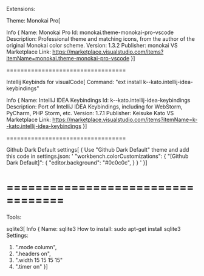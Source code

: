 Extensions:

Theme: Monokai Pro[

Info {
Name: Monokai Pro
Id: monokai.theme-monokai-pro-vscode
Description: Professional theme and matching icons, from the author of the original Monokai color scheme.
Version: 1.3.2
Publisher: monokai
VS Marketplace Link: https://marketplace.visualstudio.com/items?itemName=monokai.theme-monokai-pro-vscode
}]

==================================

Intellij Keybinds for visualCode[
Command: "ext install k--kato.intellij-idea-keybindings"

Info { 
Name: IntelliJ IDEA Keybindings
Id: k--kato.intellij-idea-keybindings
Description: Port of IntelliJ IDEA Keybindings, including for WebStorm, PyCharm, PHP Storm, etc.
Version: 1.7.1
Publisher: Keisuke Kato
VS Marketplace Link: https://marketplace.visualstudio.com/items?itemName=k--kato.intellij-idea-keybindings
}]

==================================

Github Dark Default settings[
{
Use "Github Dark Default" theme and add this code in settings.json:
'
  "workbench.colorCustomizations": {
    "[Github Dark Default]": {
      "editor.background": "#0c0c0c",
    }
  }
'
}]

==================================
==================================
Tools:

sqlite3[
Info { 
Name: sqlite3
How to install: sudo apt-get install sqlite3
Settings: 
1. ".mode column",
2. ".headers on",
3. ".width 15 15 15 15"
4. ".timer on"
}]
